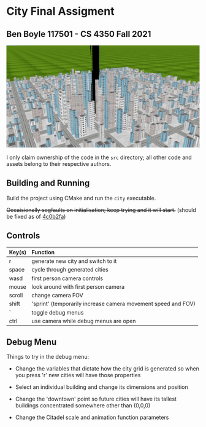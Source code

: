 # City Final Assigment

## Ben Boyle 117501 - CS 4350 Fall 2021

![](city-preview.png)

I only claim ownership of the code in the `src` directory; all other code and assets belong to their respective authors.

## Building and Running

Build the project using CMake and run the `city` executable.

~~Occaisionally segfaults on initialisation; keep trying and it will start.~~ (should be fixed as of [4c0b2fa](https://github.com/wavecommander/city/commit/4c0b2fa50d90bfbff66020dfd3ad9154d2ad2390))

## Controls

| Key(s) | Function                                                      |
|--------|:--------------------------------------------------------------|
| r      | generate new city and switch to it                            |
| space  | cycle through generated cities                                |
| wasd   | first person camera controls                                  |
| mouse  | look around with first person camera                          |
| scroll | change camera FOV                                             |
| shift  | 'sprint' (temporarily increase camera movement speed and FOV) |
| `      | toggle debug menus                                            |
| ctrl   | use camera while debug menus are open                         |

## Debug Menu

Things to try in the debug menu:

* Change the variables that dictate how the city grid is generated so when you press 'r' new cities will have those properties

* Select an individual building and change its dimensions and position

* Change the 'downtown' point so future cities will have its tallest buildings concentrated somewhere other than (0,0,0)

* Change the Citadel scale and animation function parameters
